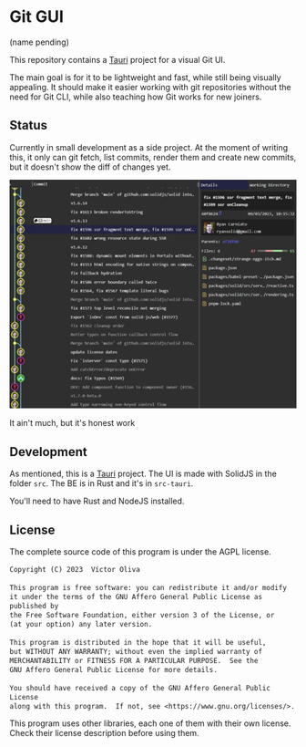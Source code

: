 # Git GUI

(name pending)

This repository contains a [Tauri](https://tauri.app/) project for a visual Git UI.

The main goal is for it to be lightweight and fast, while still being visually appealing. It should make it easier working with git repositories without the need for Git CLI, while also teaching how Git works for new joiners.

## Status

Currently in small development as a side project. At the moment of writing this, it only can git fetch, list commits, render them and create new commits, but it doesn't show the diff of changes yet.

![commit list](https://github.com/voliva/git_gui/blob/main/readme_img/commit_list.png?raw=true)

It ain't much, but it's honest work

## Development

As mentioned, this is a [Tauri](https://tauri.app/) project. The UI is made with SolidJS in the folder `src`. The BE is in Rust and it's in `src-tauri`.

You'll need to have Rust and NodeJS installed.

## License

The complete source code of this program is under the AGPL license.

    Copyright (C) 2023  Víctor Oliva

    This program is free software: you can redistribute it and/or modify
    it under the terms of the GNU Affero General Public License as published by
    the Free Software Foundation, either version 3 of the License, or
    (at your option) any later version.

    This program is distributed in the hope that it will be useful,
    but WITHOUT ANY WARRANTY; without even the implied warranty of
    MERCHANTABILITY or FITNESS FOR A PARTICULAR PURPOSE.  See the
    GNU Affero General Public License for more details.

    You should have received a copy of the GNU Affero General Public License
    along with this program.  If not, see <https://www.gnu.org/licenses/>.

This program uses other libraries, each one of them with their own license. Check their license description before using them.
